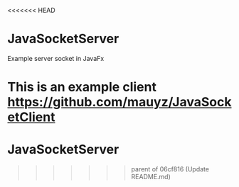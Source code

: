 <<<<<<< HEAD
# JavaSocketServer

Example server socket in JavaFx

This is an example client https://github.com/mauyz/JavaSocketClient
=======
# JavaSocketServer
>>>>>>> parent of 06cf816 (Update README.md)
